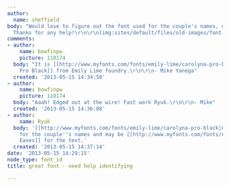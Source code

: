 ```yaml
---
author:
  name: sheffield
body: "Would love to figure out the font used for the couple's names, or both if possible.
  Thanks for any help!\r\n\r\n[img:sites/default/files/old-images/font-idea_5638.jpg]"
comments:
- author:
    name: bowfinpw
    picture: 110174
  body: "It is [[http://www.myfonts.com/fonts/emily-lime/carolyna-pro-black/?refby=bowfin|Carolyna
    Pro Black]] from Emily Lime foundry.\r\n\r\n- Mike Yanega"
  created: '2013-05-15 14:34:58'
- author:
    name: bowfinpw
    picture: 110174
  body: "Aaah! Edged out at the wire! Fast work Ryuk.\r\n\r\n- Mike"
  created: '2013-05-15 14:36:08'
- author:
    name: Ryuk
  body: '[[http://www.myfonts.com/fonts/emily-lime/carolyna-pro-black|Carolyna Black]]
    for the couple''s names and may be [[http://www.myfonts.com/fonts/emigre/mrs-eaves-ot|Mrs
    Eaves]] for the text.'
  created: '2013-05-15 14:37:14'
date: '2013-05-15 14:29:15'
node_type: font_id
title: great font - need help identifying

---
```

